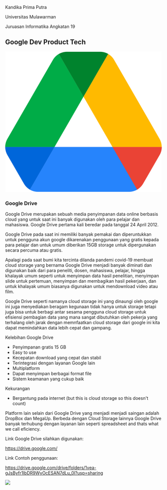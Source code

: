 Kandika Prima Putra

Universitas Mulawarman

Juruasan Informatika Angkatan 19

## Google Dev Product Tech

![](https://raw.githubusercontent.com/kandikaprima/Gdrive/main/Google_Drive_logo.png)

### Google Drive
Google Drive merupakan sebuah media penyimpanan data online berbasis cloud yang untuk saat ini banyak digunakan oleh para pelajar dan mahasiswa. Google Drive pertama kali beredar pada tanggal 24 April 2012.

Google Drive pada saat ini memiliki banyak pemakai dan diperuntukkan untuk pengguna akun google dikarenakan penggunaan yang gratis kepada para pelajar dan untuk umum diberikan 15GB storage untuk dipergunakan secara percuma atau gratis.

Apalagi pada saat bumi kita tercinta dilanda pandemi covid-19 membuat cloud storage yang bernama Google Drive menjadi banyak diminati dan digunakan baik dari para peneliti, dosen, mahasiswa, pelajar, hingga khalayak umum seperti untuk menyimpan data hasil penelitian, menyimpan slide untuk pertemuan, menyimpan dan membagikan hasil pekerjaan, dan untuk khalayak umum biasanya digunakan untuk mendownload video atau film.

Google Drive seperti namanya cloud storage ini yang dinaungi oleh google ini juga menyediakan beragam kegunaan tidak hanya untuk storage tetapi juga bisa untuk berbagi antar sesama pengguna cloud storage untuk efisiensi pembagian data yang mana sangat dibutuhkan oleh pekerja yang terhalang oleh jarak dengan memnfaatkan cloud storage dari google ini kita dapat memindahkan data lebih cepat dan gampang.


Kelebihan Google Drive
- Penyimpanan gratis 15 GB
- Easy to use
- Kecepatan download yang cepat dan stabil
- Terintegrasi dengan layanan Google lain
- Multiplatform
- Dapat menyimpan berbagai format file
- Sistem keamanan yang cukup baik

Kekurangan
- Bergantung pada internet (but this is cloud storage so this doesn't count)

Platform lain selain dari Google Drive yang menjadi menjadi saingan adalah DropBox dan MegaUp. Berbeda dengan Cloud Storage lainnya Google Drive banyak terhubung dengan layanan lain seperti spreadsheet and thats what we call eficiency.

Link Google Drive silahkan digunakan:

https://drive.google.com/

Link Contoh penggunaan:

https://drive.google.com/drive/folders/1vea-gJsByfr1IbDR9WyOcESAN7dLu_0l?usp=sharing

![](https://raw.githubusercontent.com/kandikaprima/Gdrive/main/strong-253x3001.jpg)

